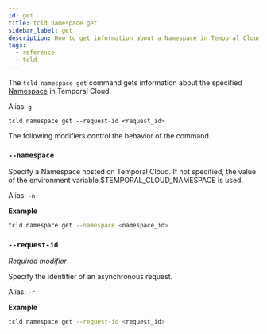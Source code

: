 ```yaml
---
id: get
title: tcld namespace get
sidebar_label: get
description: How to get information about a Namespace in Temporal Cloud using tcld.
tags:
  - reference
  - tcld
---
```


The `tcld namespace get` command gets information about the specified [Namespace](/concepts/what-is-a-namespace) in Temporal Cloud.

Alias: `g`

`tcld namespace get --request-id <request_id>`

The following modifiers control the behavior of the command.

### `--namespace`

Specify a Namespace hosted on Temporal Cloud. If not specified, the value of the environment variable $TEMPORAL_CLOUD_NAMESPACE is used.

Alias: `-n`

**Example**

```bash
tcld namespace get --namespace <namespace_id>
```

### `--request-id`

_Required modifier_

Specify the identifier of an asynchronous request.

Alias: `-r`

**Example**

```bash
tcld namespace get --request-id <request_id>
```
